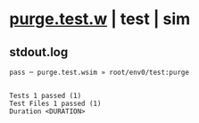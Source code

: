 # [purge.test.w](../../../../../../examples/tests/sdk_tests/queue/purge.test.w) | test | sim

## stdout.log
```log
pass ─ purge.test.wsim » root/env0/test:purge
 
 
Tests 1 passed (1)
Test Files 1 passed (1)
Duration <DURATION>
```

